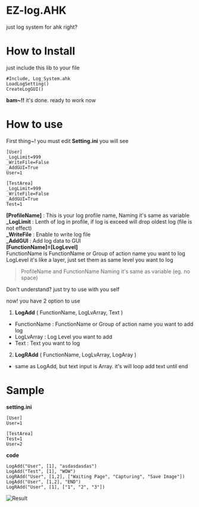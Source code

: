 # EZ-log.AHK
just log system for ahk right?

# How to Install
just include this lib to your file

    #Include, Log_System.ahk
    LoadLogSetting()
    CreateLogGUI()
    
**bam~!!** it's done. ready to work now

# How to use
First thing~! you must edit **Setting.ini** you will see 

    [User]
    _LogLimit=999
    _WriteFile=False
    _AddGUI=True
    User=1
    
    [TestArea]
    _LogLimit=999
    _WriteFile=False
    _AddGUI=True
    Test=1
**[ProfileName]** : This is your log profile name, Naming it's same as variable \
**_LogLimit** : Lenth of log in profile, if log is exceed will drop oldest log (file is not effect) \
**_WriteFile** : Enable to write log file \
**_AddGUI** : Add log data to GUI \
**[FunctionName]=[LogLevel]** \
FunctionName is FunctionName or Group of action name you want to log \
LogLevel it's like a layer, just set them as same level you want to log 

> ProfileName and FunctionName Naming it's same as variable (eg. no space)

Don't understand? just try to use with you self

now! you have 2 option to use
1. **LogAdd** ( FunctionName, LogLvArray, Text )
- FunctionName : FunctionName or Group of action name you want to add log
- LogLvArray : Log Level you want to add
- Text : Text you want to log
2. **LogRAdd** ( FunctionName, LogLvArray, LogAray )
- same as LogAdd, but text input is Array. it's will loop add text until end

# Sample
**setting.ini**

    [User]
    User=1
    
    [TestArea]
    Test=1
    User=2


**code**

    LogAdd("User", [1], "asdasdasdas")
    LogAdd("Test", [1], "WOW")
    LogRAdd("User", [1,2], ["Waiting Page", "Capturing", "Save Image"])
    LogAdd("User", [1,2], "END")
    LogRAdd("User", [1], ["1", "2", "3"])

![Result](https://cdn.discordapp.com/attachments/867434734102511616/947617115060445225/AutoHotkey_8LMeLw59X5.png)
